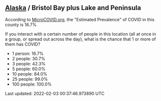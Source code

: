 
## [Alaska](/united-states/alaska) / Bristol Bay plus Lake and Peninsula

According to [MicroCOVID.org](http://microcovid.org),
the "Estimated Prevalence" of COVID in this county is 16.7%

If you interact with a certain number of people in this location
(all at once in a group, or spread out across the day), what is the chance that
1 or more of them has COVID?

- 1 person: 16.7%
- 2 people: 30.7%
- 3 people: 42.3%
- 5 people: 60.0%
- 10 people: 84.0%
- 25 people: 99.0%
- 100 people: 100.0%

Last updated: 2022-02-03 00:37:46.973890 UTC

